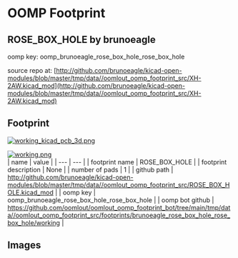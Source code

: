 # OOMP Footprint  
## ROSE_BOX_HOLE  by brunoeagle  
  
oomp key: oomp_brunoeagle_rose_box_hole_rose_box_hole  
  
source repo at: [http://github.com/brunoeagle/kicad-open-modules/blob/master/tmp/data//oomlout_oomp_footprint_src/XH-2AW.kicad_mod](http://github.com/brunoeagle/kicad-open-modules/blob/master/tmp/data//oomlout_oomp_footprint_src/XH-2AW.kicad_mod)  
## Footprint  
  
[![working_kicad_pcb_3d.png](working_kicad_pcb_3d_600.png)](working_kicad_pcb_3d.png)  
  
[![working.png](working_600.png)](working.png)  
| name | value | 
| --- | --- | 
| footprint name | ROSE_BOX_HOLE | 
| footprint description | None | 
| number of pads | 1 | 
| github path | http://github.com/brunoeagle/kicad-open-modules/blob/master/tmp/data//oomlout_oomp_footprint_src/ROSE_BOX_HOLE.kicad_mod | 
| oomp key | oomp_brunoeagle_rose_box_hole_rose_box_hole | 
| oomp bot github | https://github.com/oomlout/oomlout_oomp_footprint_bot/tree/main/tmp/data//oomlout_oomp_footprint_src/footprints/brunoeagle_rose_box_hole_rose_box_hole/working | 
## Images  
